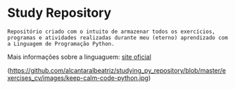# Study Repository

    Repositório criado com o intuito de armazenar todos os exercícios, programas e atividades realizadas durante meu (eterno) aprendizado com a Linguagem de Programação Python.

Mais informações sobre a linguaguem: [site oficial](https://www.python.org/)

(https://github.com/alcantaralbeatriz/studying_py_repository/blob/master/exercises_cv/images/keep-calm-code-python.jpg)
